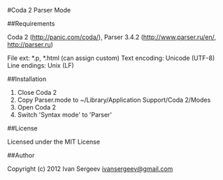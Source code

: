 #Coda 2 Parser Mode

##Requirements

Coda 2 (http://panic.com/coda/), Parser 3.4.2 (http://www.parser.ru/en/, http://parser.ru)

File ext: *.p, *.html (can assign custom)
Text encoding: Unicode (UTF-8)
Line endings: Unix (LF)

##Installation

1. Close Coda 2
2. Copy Parser.mode to ~/Library/Application Support/Coda 2/Modes
3. Open Coda 2
4. Switch 'Syntax mode' to 'Parser'

##License

Licensed under the MIT License

##Author

Copyright (c) 2012 Ivan Sergeev ivansergeev@gmail.com